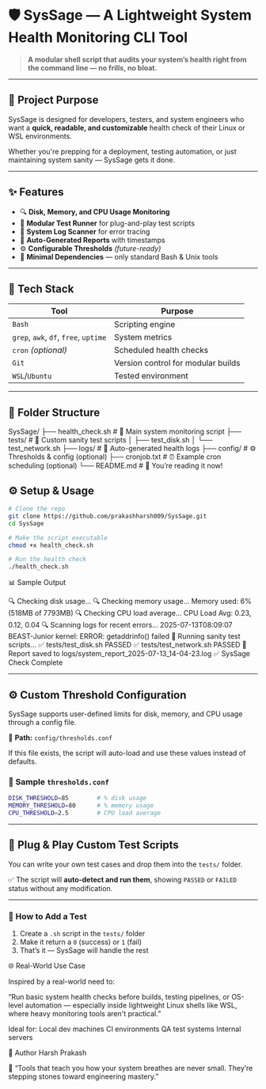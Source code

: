# 🛡️ SysSage — A Lightweight System Health Monitoring CLI Tool

> **A modular shell script that audits your system’s health right from the command line — no frills, no bloat.**

---

## 🚀 Project Purpose

SysSage is designed for developers, testers, and system engineers who want a **quick, readable, and customizable** health check of their Linux or WSL environments.

Whether you're prepping for a deployment, testing automation, or just maintaining system sanity — SysSage gets it done.

---

## ✨ Features

- 🔍 **Disk, Memory, and CPU Usage Monitoring**
- 🧪 **Modular Test Runner** for plug-and-play test scripts
- 🧾 **System Log Scanner** for error tracing
- 📂 **Auto-Generated Reports** with timestamps
- ⚙️ **Configurable Thresholds** *(future-ready)*
- 🧼 **Minimal Dependencies** — only standard Bash & Unix tools

---

## 🧰 Tech Stack

| Tool     | Purpose                        |
|----------|--------------------------------|
| `Bash`   | Scripting engine               |
| `grep`, `awk`, `df`, `free`, `uptime` | System metrics |
| `cron` *(optional)* | Scheduled health checks |
| `Git`    | Version control for modular builds |
| `WSL`/`Ubuntu` | Tested environment       |

---


## 📁 Folder Structure


SysSage/
├── health_check.sh           # 🧠 Main system monitoring script
├── tests/                    # 🧪 Custom sanity test scripts
│   ├── test_disk.sh
│   └── test_network.sh
├── logs/                     # 📁 Auto-generated health logs
├── config/                   # ⚙️ Thresholds & config (optional)
├── cronjob.txt               # ⏰ Example cron scheduling (optional)
└── README.md                 # 📘 You’re reading it now!





## ⚙️ Setup & Usage

```bash
# Clone the repo
git clone https://github.com/prakashharsh009/SysSage.git
cd SysSage

# Make the script executable
chmod +x health_check.sh

# Run the health check
./health_check.sh

```
📊 Sample Output

🔍 Checking disk usage...
🔍 Checking memory usage...
Memory used: 6% (518MB of 7793MB)
🔍 Checking CPU load average...
CPU Load Avg: 0.23, 0.12, 0.04
🔍 Scanning logs for recent errors...
2025-07-13T08:09:07 BEAST-Junior kernel: ERROR: getaddrinfo() failed
🔁 Running sanity test scripts...
✅ tests/test_disk.sh PASSED
✅ tests/test_network.sh PASSED
📁 Report saved to logs/system_report_2025-07-13_14-04-23.log
✅ SysSage Check Complete

---

## ⚙️ Custom Threshold Configuration

SysSage supports user-defined limits for disk, memory, and CPU usage through a config file.

📄 **Path:** `config/thresholds.conf`

If this file exists, the script will auto-load and use these values instead of defaults.

### 🧾 Sample `thresholds.conf`

```bash
DISK_THRESHOLD=85        # % disk usage
MEMORY_THRESHOLD=80      # % memory usage
CPU_THRESHOLD=2.5        # CPU load average

```
---


## 🧪 Plug & Play Custom Test Scripts

You can write your own test cases and drop them into the `tests/` folder.

✅ The script will **auto-detect and run them**, showing `PASSED` or `FAILED` status without any modification.

---

### 🔨 How to Add a Test

1. Create a `.sh` script in the `tests/` folder
2. Make it return a `0` (success) or `1` (fail)
3. That’s it — SysSage will handle the rest



🌐 Real-World Use Case

Inspired by a real-world need to:

“Run basic system health checks before builds, testing pipelines, or OS-level automation — especially inside lightweight Linux shells like WSL, where heavy monitoring tools aren't practical.”

Ideal for:
Local dev machines
CI environments
QA test systems
Internal servers

👤 Author
Harsh Prakash

🧠 “Tools that teach you how your system breathes are never small. They’re stepping stones toward engineering mastery.”
